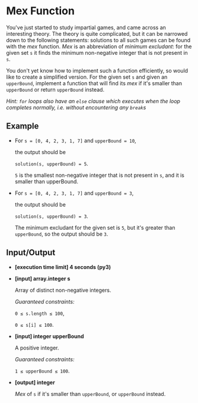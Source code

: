 # Mex Function

You've just started to study impartial games, and came across an interesting theory. The theory is quite complicated, but it can be narrowed down to the following statements: solutions to all such games can be found with the *mex* function. *Mex* is an abbreviation of *minimum excludant*: for the given set `s` it finds the minimum non-negative integer that is not present in `s`.

You don't yet know how to implement such a function efficiently, so would like to create a simplified version. For the given set `s` and given an `upperBound`, implement a function that will find its *mex* if it's smaller than `upperBound` or return `upperBound` instead.

*Hint: `for` loops also have an `else` clause which executes when the loop completes normally, i.e. without encountering any `break`s*

## Example

- For `s = [0, 4, 2, 3, 1, 7]` and `upperBound = 10`,

    the output should be

    `solution(s, upperBound) = 5`.

    `5` is the smallest non-negative integer that is not present in `s`, and it is smaller than upperBound.

- For `s = [0, 4, 2, 3, 1, 7]` and `upperBound = 3`,

    the output should be

    `solution(s, upperBound) = 3`.

    The minimum excludant for the given set is `5`, but it's greater than `upperBound`, so the output should be `3`.

## Input/Output

- **[execution time limit] 4 seconds (py3)**

- **[input] array.integer s**

	Array of distinct non-negative integers.

	*Guaranteed constraints:*

	`0 ≤ s.length ≤ 100`,

	`0 ≤ s[i] ≤ 100`.

- **[input] integer upperBound**

	A positive integer.

	*Guaranteed constraints:*

	`1 ≤ upperBound ≤ 100`.

- **[output] integer**

	*Mex* of `s` if it's smaller than `upperBound`, or `upperBound` instead.
